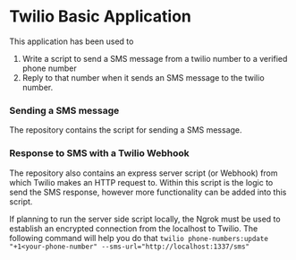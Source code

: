 # Twilio Basic Application

This application has been used to 

1. Write a script to send a SMS message from a twilio number to a verified phone number
2. Reply to that number when it sends an SMS message to the twilio number.

### Sending a SMS message
The repository contains the script for sending a SMS message.

### Response to SMS with a Twilio Webhook
The repository also contains an express server script (or Webhook) from which Twilio makes an HTTP request to. Within this script is the logic to send the SMS response, however more functionality can be added into this script.

If planning to run the server side script locally, the Ngrok must be used to establish an encrypted connection from the localhost to Twilio. The following command will help you do that
`twilio phone-numbers:update "+1<your-phone-number" --sms-url="http://localhost:1337/sms" `
